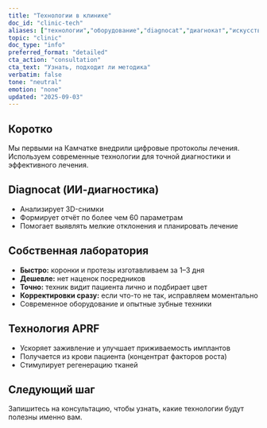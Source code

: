 ```yaml
---
title: "Технологии в клинике"
doc_id: "clinic-tech"
aliases: ["технологии","оборудование","diagnocat","диагнокат","искусственный интеллект диагностика","aprf","апрф","плазма aprf","плазмотерапия для имплантов"]
topic: "clinic"
doc_type: "info"
preferred_format: "detailed"
cta_action: "consultation"
cta_text: "Узнать, подходит ли методика"
verbatim: false
tone: "neutral"
emotion: "none"
updated: "2025-09-03"
---
```


## Коротко
Мы первыми на Камчатке внедрили цифровые протоколы лечения. Используем современные технологии для точной диагностики и эффективного лечения.

## Diagnocat (ИИ-диагностика)
- Анализирует 3D-снимки  
- Формирует отчёт по более чем 60 параметрам  
- Помогает выявлять мелкие отклонения и планировать лечение

## Собственная лаборатория
- **Быстро:** коронки и протезы изготавливаем за 1–3 дня  
- **Дешевле:** нет наценок посредников  
- **Точно:** техник видит пациента лично и подбирает цвет  
- **Корректировки сразу:** если что-то не так, исправляем моментально  
- Современное оборудование и опытные зубные техники

## Технология APRF
- Ускоряет заживление и улучшает приживаемость имплантов  
- Получается из крови пациента (концентрат факторов роста)  
- Стимулирует регенерацию тканей

## Следующий шаг
Запишитесь на консультацию, чтобы узнать, какие технологии будут полезны именно вам.
